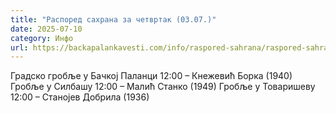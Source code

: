 ```yaml
---
title: "Распоред сахрана за четвртак (03.07.)"
date: 2025-07-10
category: Инфо
url: https://backapalankavesti.com/info/raspored-sahrana/raspored-sahrana-za-cetvrtak-03-07/
---
```


Градско гробље у Бачкој Паланци
12:00 – Кнежевић Борка (1940)
Гробље у Силбашу
12:00 – Малић Станко (1949)
Гробље у Товаришеву
12:00 – Станојев Добрила (1936)
